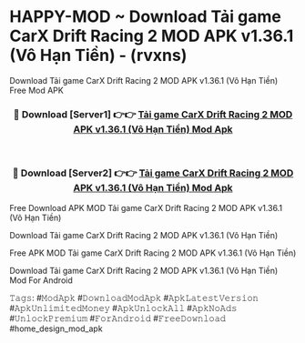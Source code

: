 # HAPPY-MOD ~ Download Tải game CarX Drift Racing 2 MOD APK v1.36.1 (Vô Hạn Tiền) - (rvxns)
Download Tải game CarX Drift Racing 2 MOD APK v1.36.1 (Vô Hạn Tiền) Free Mod APK

<div align="center">
<h3>🔴 Download [Server1] 👉👉 <a href="https://apk-comot.site?title=Tải_game_CarX_Drift_Racing_2_MOD_APK_v1.36.1_(Vô_Hạn_Tiền)">Tải game CarX Drift Racing 2 MOD APK v1.36.1 (Vô Hạn Tiền) Mod Apk</a></h3><br>

<h3>🔴 Download [Server2] 👉👉 <a href="https://apk-comot.site?title=Tải_game_CarX_Drift_Racing_2_MOD_APK_v1.36.1_(Vô_Hạn_Tiền)">Tải game CarX Drift Racing 2 MOD APK v1.36.1 (Vô Hạn Tiền) Mod Apk</a></h3>
</div>


Free Download APK MOD Tải game CarX Drift Racing 2 MOD APK v1.36.1 (Vô Hạn Tiền)

Download Tải game CarX Drift Racing 2 MOD APK v1.36.1 (Vô Hạn Tiền) 

Free APK MOD Tải game CarX Drift Racing 2 MOD APK v1.36.1 (Vô Hạn Tiền) 

Download Tải game CarX Drift Racing 2 MOD APK v1.36.1 (Vô Hạn Tiền) Mod For Android

𝚃𝚊𝚐𝚜: #𝙼𝚘𝚍𝙰𝚙𝚔 #𝙳𝚘𝚠𝚗𝚕𝚘𝚊𝚍𝙼𝚘𝚍𝙰𝚙𝚔 #𝙰𝚙𝚔𝙻𝚊𝚝𝚎𝚜𝚝𝚅𝚎𝚛𝚜𝚒𝚘𝚗 #𝙰𝚙𝚔𝚄𝚗𝚕𝚒𝚖𝚒𝚝𝚎𝚍𝙼𝚘𝚗𝚎𝚢 #𝙰𝚙𝚔𝚄𝚗𝚕𝚘𝚌𝚔𝙰𝚕𝚕 #𝙰𝚙𝚔𝙽𝚘𝙰𝚍𝚜 #𝚄𝚗𝚕𝚘𝚌𝚔𝙿𝚛𝚎𝚖𝚒𝚞𝚖 #𝙵𝚘𝚛𝙰𝚗𝚍𝚛𝚘𝚒𝚍 #𝙵𝚛𝚎𝚎𝙳𝚘𝚠𝚗𝚕𝚘𝚊𝚍 #home_design_mod_apk